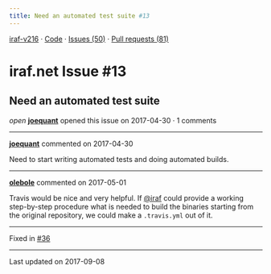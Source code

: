 ```yaml
---
title: Need an automated test suite #13
---
```


[iraf-v216](/iraf-v216) · [Code](https://github.com/iraf-community/iraf/tree/iraf-v216) · [Issues (50)](/iraf-v216/issues) · [Pull requests (81)](/iraf-v216/issues/pulls)

# iraf.net Issue #13
## Need an automated test suite
*open* **[joequant](https://github.com/joequant)** opened this issue on 2017-04-30 · 1 comments

- - - -

**[joequant](https://github.com/joequant)** commented on 2017-04-30

Need to start writing automated tests and doing automated builds.
- - - -

**[olebole](https://github.com/olebole)** commented on 2017-05-01

Travis would be nice and very helpful. If [@iraf](https://github.com/iraf) could provide a working step-by-step procedure what is needed to build the binaries starting from the original repository, we could make a `.travis.yml` out of it.

- - - -

Fixed in [#36](https://iraf-community.github.io/iraf-v216/issues/36)

- - - -

Last updated on 2017-09-08
